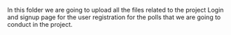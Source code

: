In this folder we are going to upload all the files related to the project Login and signup page for the user registration for the polls that we are going to conduct in the project.

